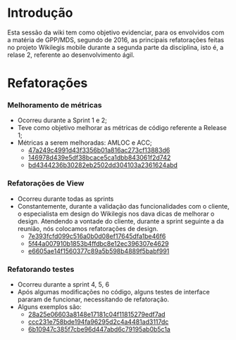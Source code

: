 # Introdução

Esta sessão da wiki tem como objetivo evidenciar, para os envolvidos com a matéria de GPP/MDS, segundo de 2016, as principais refatorações feitas no projeto Wikilegis mobile durante a segunda parte da disciplina, isto é, a relase 2, referente ao desenvolvimento ágil.

# Refatorações

### Melhoramento de métricas

* Ocorreu durante a Sprint 1 e 2;
* Teve como objetivo melhorar as métricas de código referente a Release 1;
* Métricas a serem melhoradas: AMLOC e ACC;
    * [47a249c4991d43f3356b01a816ac273cf13883d6](https://github.com/fga-gpp-mds/2016.2-WikiLegis/commit/47a249c4991d43f3356b01a816ac273cf13883d6)
    * [146978d439e5df38bcace5ca1dbb843061f2d742](https://github.com/fga-gpp-mds/2016.2-WikiLegis/commit/146978d439e5df38bcace5ca1dbb843061f2d742)
    * [bd4344236b30282eb2502dd304103a2361624abd](https://github.com/fga-gpp-mds/2016.2-WikiLegis/commit/bd4344236b30282eb2502dd304103a2361624abd)

### Refatorações de View

* Ocorreu durante todas as sprints
* Constantemente, durante a validação das funcionalidades com o cliente, o especialista em design do Wikilegis nos dava dicas de melhorar o design. Atendendo a vontade do cliente, durante a sprint seguinte a da reunião, nós colocamos refatorações de design.
    * [7e393fcfd099c516a0b0d08ef17645dfa1be46f6](https://github.com/izacristina/2016.2-WikiLegis/commit/7e393fcfd099c516a0b0d08ef17645dfa1be46f6)
    * [5f44a007910b1853b4ffdbc8e12ec396307e4629](https://github.com/izacristina/2016.2-WikiLegis/commit/5f44a007910b1853b4ffdbc8e12ec396307e4629)
    * [e6605ae14f1560377c89a5b598b4889f5babf991](https://github.com/izacristina/2016.2-WikiLegis/commit/e6605ae14f1560377c89a5b598b4889f5babf991)

### Refatorando testes

* Ocorreu durante a sprint 4, 5, 6
* Após algumas modificações no código, alguns testes de interface pararam de funcionar, necessitando de refatoração.
* Alguns exemplos são:
   * [28a25e06603a8148e17181c04f11815279edf7ad](https://github.com/izacristina/2016.2-WikiLegis/commit/28a25e06603a8148e17181c04f11815279edf7ad)
   * [ccc231e758bde194fa96295d2c4a4481ad3117dc](https://github.com/izacristina/2016.2-WikiLegis/commit/ccc231e758bde194fa96295d2c4a4481ad3117dc)
   * [6b10947c385f7cbe96d447abd6c79195ab0b5c1a](https://github.com/izacristina/2016.2-WikiLegis/commit/6b10947c385f7cbe96d447abd6c79195ab0b5c1a)